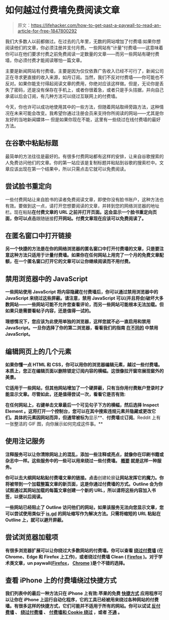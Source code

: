 # 如何越过付费墙免费阅读文章

> 原文：<https://lifehacker.com/how-to-get-past-a-paywall-to-read-an-article-for-free-1847800292>

我们大多数人以前都做过。在过去的几年里，无数的网站增加了付费墙:如果你想阅读他们的文章，你必须注册并支付月费。一些网站有“计量”付费墙——这意味着你可以在他们要求付费之前免费阅读一定数量的文章——而另一些网站有硬付费墙，你必须付费才能阅读哪怕一篇文章。



主要是新闻网站有付费墙，主要是因为仅仅依靠广告收入已经不可行了，新闻公司正在寻求更直接的收入来源，如月订阅。当然，我们不反对付费墙——你可能也不反对。如果你能支付得起阅读文章的费用，你绝对应该这样做。但是，无论你是丢失了密码，还是没有保存在手机上，或者你很着急，或者只是手头拮据，并向自己承诺以后会订阅，有几种方法可以绕过互联网上的付费墙。

今天，你也许可以成功地使用其中的一些方法，但随着网站取缔旁路方法，这种情况在未来可能会改变。我希望你通过注册会员来支持你所阅读的网站——尤其是你友好的当地新闻媒体— 但是如果你现在不能，这里有一些绕过在线付费墙的最好方法。

## 在谷歌中粘贴标题

最简单的方法往往是最好的。有很多付费网站都有这样的安排，让来自谷歌搜索的人免费访问他们的文章。你的第一站应该是复制标题并粘贴到谷歌的搜索栏中。文章应该出现在第一个结果中，所以只需点击它就可以免费阅读。

## 尝试脸书重定向

一些付费网站让来自脸书的读者免费阅读文章，即使你没有脸书账户，这种方法也有效。要做到这一点，请打开您想要阅读的文章，并转到您的网络浏览器的地址栏。现在粘贴[](https://facebook.com/l.php?u=)**在付费文章的 URL 之前并打开页面。这会显示一个脸书重定向页面，你可以点击**跟随链接**打开网站。付费文章现在应该可以免费阅读了。**

## **在匿名窗口中打开链接**

**另一个快捷的方法是在你的网络浏览器的匿名窗口中打开付费墙的文章，只是要注意这种方法只适用于计量付费墙。如果你在任何网站上用完了一个月的免费文章配额，在一个匿名窗口打开它的文章可以让你继续阅读而不用付费。**

## **禁用浏览器中的 JavaScript**

**一些网站使用 JavaScript 将内容隐藏在付费墙后，你可以通过禁用浏览器中的 JavaScript 来绕过这些屏蔽。请注意，禁用 JavaScript 可以(并且将会)破坏大多数网站——一些网站可能不允许您查看评论，而另一些网站可能根本无法加载。但如果只是需要看帖子内容，还是值得一试的。**

**理想情况下，您应该为此使用单独的浏览器，这样您就不必一直启用和禁用 JavaScript。一旦你选择了你的第二浏览器，看看我们的指南 [在不同的](https://lifehacker.com/block-javascript-in-your-browser-to-prevent-annoying-em-1843186321) 中禁用 JavaScript。**

## **编辑网页上的几个元素**

**如果你懂一点 HTML 和 CSS，你可以用你的浏览器编辑元素，越过一些付费墙。本质上，您正在编辑页面以删除锁定订阅内容的横幅。这很像拉开窗帘展现窗外的美景。**

**它适用于一些网站，但其他网站增加了一个硬屏蔽，只有当你用付费账户登录时才能显示文章。尽管如此，还是值得尝试一次，看看它是否有效:**

**在任何网站上，右键单击文章最后一个可见句子下方的横幅，然后选择 **Inspect Element** 。这将打开一个控制台，您可以在其中搜索违规元素并隐藏或更改它们。具体的元素因网站而异，但通常被标为**显示**、**付费墙**或**订阅**。Reddit 上有一张整洁的 GIF 图，向你展示如何完成这件事。**

## **使用注记服务**

**注释服务可以让你清除网站上的混乱，添加一些注释或亮点，就像你在印刷书籍或杂志中一样。这些服务中的一些可以用来绕过一些付费墙。 [概要](https://outline.com) 就是这样一种服务。**

**你可以去大纲网站粘贴付费墙文章的链接。点击**创建轮廓**让网站发挥它的魔力。你将被带到一个加载整篇文章的新页面，这是你通过付费墙的方式。Outline 会为你试图通过其网站加载的每篇文章创建一个新的 URL，所以请将这些内容加入书签，以便以后阅读。**

**一些网站已经阻止了 Outline 访问他们的网站，如果该服务无法向您显示文章，您可以尝试使用类似于 [is.gd](https://is.gd) 的网址缩写作为解决方法。只需将缩短的 URL 粘贴在 Outline 上，就可以避开屏蔽。**

## **尝试浏览器加载项**

**有很多浏览器扩展可以让你绕过大多数网站的付费墙。你可以查看 [绕过付费墙](https://github.com/iamadamdev/bypass-paywalls-chrome) (在 Chrome、Edge 和 Firefox 上工作)，或者绕过付费墙 Clean ( [Firefox](https://addons.mozilla.org/en-US/firefox/addon/bypass-paywalls-clean/) )。对于学术类文章，un paywall([Firefox](https://addons.mozilla.org/en-US/firefox/addon/unpaywall/)， [Chrome](https://chrome.google.com/webstore/detail/unpaywall/iplffkdpngmdjhlpjmppncnlhomiipha) )是个不错的选择。**

## **查看 iPhone 上的付费墙绕过快捷方式**

**我们列表中的最后一种方法只在 iPhone 上有效:苹果的免费 [快捷方式](https://apps.apple.com/app/shortcuts/id915249334) 应用程序可以让你在 iPhone 上运行自动化程序，它的工具已经被用来绕过各种网站的付费墙。有很多这样的快捷方式，它们可能并不适用于所有的网站。你可以试试 [反付费墙](https://routinehub.co/shortcut/7762/) 、 [绕过付费墙](https://routinehub.co/shortcut/1369/) 、 [付费墙和 Cookie 绕过](https://routinehub.co/shortcut/4988/) ，或者 [不通](https://www.icloud.com/shortcuts/71648f5ad34f4d8f972718e5f3621ffe) 。**